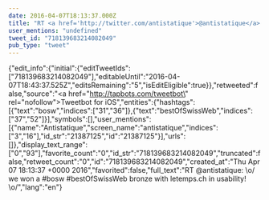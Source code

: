 ```yaml
---
date: 2016-04-07T18:13:37.000Z
title: "RT <a href='http://twitter.com/antistatique'>@antistatique</a>: 🙌 we won a #bosw #bestOfSwissWeb bronze with letemps.ch in usability! 🙌″"
user_mentions: "undefined"
tweet_id: "718139683214082049"
pub_type: "tweet"
---
```

{"edit_info":{"initial":{"editTweetIds":["718139683214082049"],"editableUntil":"2016-04-07T18:43:37.525Z","editsRemaining":"5","isEditEligible":true}},"retweeted":false,"source":"<a href=\"http://tapbots.com/tweetbot\" rel=\"nofollow\">Tweetbot for iΟS</a>","entities":{"hashtags":[{"text":"bosw","indices":["31","36"]},{"text":"bestOfSwissWeb","indices":["37","52"]}],"symbols":[],"user_mentions":[{"name":"Antistatique","screen_name":"antistatique","indices":["3","16"],"id_str":"21387125","id":"21387125"}],"urls":[]},"display_text_range":["0","93"],"favorite_count":"0","id_str":"718139683214082049","truncated":false,"retweet_count":"0","id":"718139683214082049","created_at":"Thu Apr 07 18:13:37 +0000 2016","favorited":false,"full_text":"RT @antistatique: \\o/ we won a #bosw #bestOfSwissWeb bronze with letemps.ch in usability! \\o/","lang":"en"}
